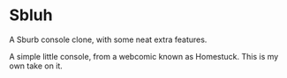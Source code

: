 Sbluh
=====

A Sburb console clone, with some neat extra features.

A simple little console, from a webcomic known as Homestuck. This is my own take on it.

